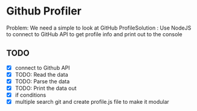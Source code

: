 # Github Profiler
Problem: We need a simple to look at GitHub ProfileSolution : Use NodeJS to connect to GitHub API to
get profile info and print out to the console


## TODO
* [x] connect to Github API
* [x] TODO: Read the data
* [x] TODO: Parse the data
* [x] TODO: Print the data out
* [x] if conditions
* [x] multiple search git and create profile.js file to make it modular
